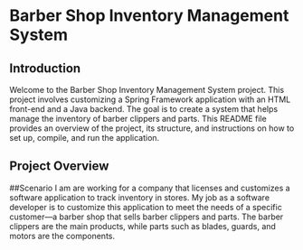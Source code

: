 # Barber Shop Inventory Management System

## Introduction
Welcome to the Barber Shop Inventory Management System project. This project involves customizing a Spring Framework application with an HTML front-end and a Java backend. The goal is to create a system that helps manage the inventory of barber clippers and parts. This README file provides an overview of the project, its structure, and instructions on how to set up, compile, and run the application.

## Project Overview

##Scenario
I am are working for a company that licenses and customizes a software application to track inventory in stores. My job as a software developer is to customize this application to meet the needs of a specific customer—a barber shop that sells barber clippers and parts. The barber clippers are the main products, while parts such as blades, guards, and motors are the components.
